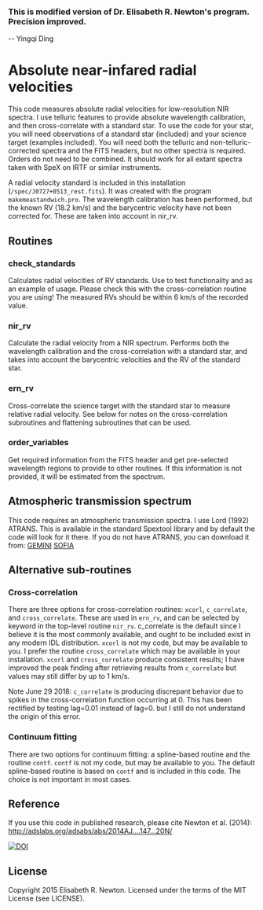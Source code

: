### This is modified version of Dr. Elisabeth R. Newton's program. Precision improved.

-- Yingqi Ding

# Absolute near-infared radial velocities

This code measures absolute radial velocities for low-resolution NIR spectra. I use telluric features to provide absolute wavelength calibration, and then cross-correlate with a standard star. To use the code for your star, you will need observations of a standard star (included) and your science target (examples included). You will need both the telluric and non-telluric-corrected spectra and the FITS headers, but no other spectra is required. Orders do not need to be combined. It should work for all extant spectra taken with SpeX on IRTF or similar instruments. 

A radial velocity standard is included in this installation (`/spec/J0727+0513_rest.fits`). It was created with the program `makemeastandwich.pro`. The wavelength calibration has been performed, but the known RV (18.2 km/s) and the barycentric velocity have not been corrected for. These are taken into account in nir_rv.

## Routines

### check_standards
Calculates radial velocities of RV standards. Use to test functionality and as an example of usage. Please check this with the cross-correlation routine you are using! The measured RVs should be within 6 km/s of the recorded value.

### nir_rv
Calculate the radial velocity from a NIR spectrum. Performs both the wavelength calibration and the cross-correlation with a standard star, and takes into account the barycentric velocities and the RV of the standard star.

### ern_rv
Cross-correlate the science target with the standard star to measure relative radial velocity. See below for notes on the cross-correlation subroutines and flattening subroutines that can be used.

### order_variables
Get required information from the FITS header and get pre-selected wavelength regions to provide to other routines. If this information is not provided, it will be estimated from the spectrum.

## Atmospheric transmission spectrum

This code requires an atmospheric transmission spectra. I use Lord (1992) ATRANS. This is available in the standard Spextool library and by default the code will look for it there. If you do not have ATRANS, you can download it from: [GEMINI](http://www.gemini.edu/sciops/telescopes-and-sites/observing-condition-constraints/ir-transmission-spectra)
[SOFIA](https://atran.sofia.usra.edu/cgi-bin/atran/atran.cgi)

## Alternative sub-routines

### Cross-correlation
There are three options for cross-correlation routines: `xcorl`, `c_correlate`, and `cross_correlate`. These are used in `ern_rv`, and can be selected by keyword in the top-level routine `nir_rv`. c_correlate is the default since I believe it is the most commonly available, and ought to be included exist in any modern IDL distribution. `xcorl` is not my code, but may be available to you. I prefer the routine `cross_correlate` which may be available in your installation. `xcorl` and `cross_correlate` produce consistent results; I have improved the peak finding after retrieving results from `c_correlate` but values may still differ by up to 1 km/s.

Note June 29 2018: `c_correlate` is producing discrepant behavior due to spikes in the cross-correlation function occurring at 0. This has been rectified by testing lag=0.01 instead of lag=0. but I still do not understand the origin of this error.

### Continuum fitting
There are two options for continuum fitting: a spline-based routine and the routine `contf`. `contf` is not my code, but may be available to you. The default spline-based routine is based on `contf` and is included in this code. The choice is not important in most cases.

## Reference

If you use this code in published research, please cite Newton et al. (2014): http://adslabs.org/adsabs/abs/2014AJ....147...20N/

[![DOI](https://zenodo.org/badge/4705/ernewton/tellrv.svg)](https://zenodo.org/badge/latestdoi/4705/ernewton/tellrv)

## License

Copyright 2015 Elisabeth R. Newton. Licensed under the terms of the MIT License (see LICENSE).
